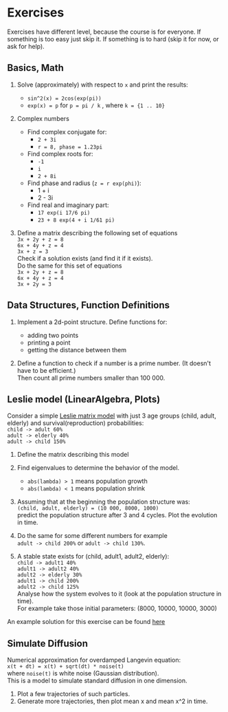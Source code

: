 # Exercises

Exercises have different level, because the course is for everyone.
If something is too easy just skip it.
If something is to hard (skip it for now, or ask for help).

Basics, Math
------------

1. Solve (approximately) with respect to `x` and print the results:
    - `sin^2(x) = 2cos(exp(pi))`
    - `exp(x) = p` for `p = pi / k` , where `k = {1 .. 10}`

2. Complex numbers
    - Find complex conjugate for:
        - `2 + 3i`
        - `r = 8, phase = 1.23pi`
    - Find complex roots for:
        - `-1`
        - `i`
        - `2 + 8i`
    - Find phase and radius (`z = r exp(phi)`):
        - 1 + i
        - 2 - 3i
    - Find real and imaginary part:
        - `17 exp(i 17/6 pi)`
        - `23 + 8 exp(4 + i 1/61 pi)`

3. Define a matrix describing the following set of equations  
   `3x + 2y + z = 8`  
   `6x + 4y + z = 4`  
   `3x + z = 3`  
   Check if a solution exists (and find it if it exists).  
   Do the same for this set of equations   
   `3x + 2y + z = 8`  
   `6x + 4y + z = 4`  
   `3x + 2y = 3`


Data Structures, Function Definitions
-------------------------------------

1. Implement a 2d-point structure.
   Define functions for:
    - adding two points
    - printing a point
    - getting the distance between them

2. Define a function to check if a number is a prime number.
   (It doesn't have to be efficient.)  
   Then count all prime numbers smaller than 100 000.


Leslie model (LinearAlgebra, Plots)
-----------------------------------

Consider a simple [Leslie matrix model](https://en.wikipedia.org/wiki/Leslie_matrix)
with just 3 age groups (child, adult, elderly) and survival(reproduction) probabilities:  
`child -> adult 60%`  
`adult -> elderly 40%`  
`adult -> child 150%`

1. Define the matrix describing this model
2. Find eigenvalues to determine the behavior of the model.
    - `abs(lambda) > 1` means population growth
    - `abs(lambda) < 1` means population shrink

3. Assuming that at the beginning the population structure was:  
   `(child, adult, elderly) = (10 000, 8000, 1000)`  
   predict the population structure after 3 and 4 cycles.
   Plot the evolution in time.

4. Do the same for some different numbers for example  
   `adult -> child 200%` or `adult -> child 130%`.

5. A stable state exists for (child, adult1, adult2, elderly):  
   `child -> adult1 40%`  
   `adult1 -> adult2 40%`  
   `adult2 -> elderly 30%`  
   `adult1 -> child 200%`  
   `adult2 -> child 125%`  
   Analyse how the system evolves to it (look at the population structure in time).  
   For example take those initial parameters: (8000, 10000, 10000, 3000)

An example solution for this exercise can be found [here](leslie_solution.jl)


Simulate Diffusion
------------------

Numerical approximation for overdamped Langevin equation:  
`x(t + dt) = x(t) + sqrt(dt) * noise(t)`  
where `noise(t)` is white noise (Gaussian distribution).  
This is a model to simulate standard diffusion in one dimension.

1. Plot a few trajectories of such particles.
2. Generate more trajectories, then plot mean x and mean x^2 in time.
